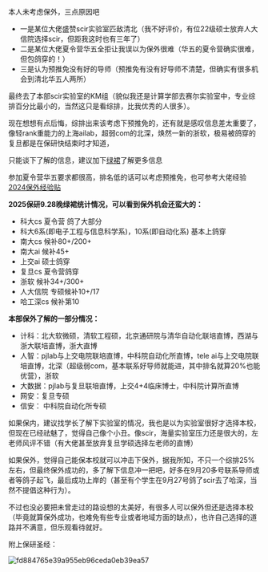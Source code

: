 本人未考虑保外，三点原因吧
* 一是某位大佬盛赞scir实验室匹敌清北（我不好评价，有位22级硕士放弃人大信院选择scir，但距我这时也有三年了）
* 二是某位大佬夏令营华五全拒让我误以为保外很难（华五的夏令营确实很难，但包鸽穿的！）
* 三是认为预推免没有好的导师（预推免有没有好导师不清楚，但确实有很多机会到清北华五人两所）

最终去了本部scir实验室的KM组（貌似我还是计算学部去赛尔实验室中，专业综排百分比最小的，当然这只是看综排，比我优秀的人很多）。

现在想想有点后悔，综排出来该考虑下预推免的，还有就是感叹信息差太重要了，像轻rank重能力的上海ailab，超弱com的北深，焕然一新的浙软，极易被鸽穿的复旦都是在保研快结束时才知道，

只能谈下了解的信息，建议加下[绿裙](https://github.com/CS-BAOYAN)了解更多信息

参加夏令营华五要求都很高，排名低的话可以考虑预推免，也可参考大佬经验[2024保外经验贴](https://www.zhihu.com/collection/967421846)

**2025保研9.28晚绿裙统计情况，可以看到保外机会还蛮大的：**

* 科大cs 夏令营 鸽了大部分
* 科大6系(即电子工程与信息科学系)，10系(即自动化系) 基本上鸽穿
* 南大cs 候补80+/200+
* 南大ai  候补45+
* 上交ai 硕士鸽穿
* 复旦cs 夏令营鸽穿
* 浙软 候补34+/300+
* 人大信院 专硕候补10+/17 
* 哈工深cs  候补第10

**本部保外了解的一部分情况：**

* 计科：北大软微硕，清软工程硕，北京通研院与清华自动化联培直博，西湖与浙大联培直博，浙大直博
* 人智：pjlab与上交电院联培直博，中科院自动化所直博，tele ai与上交电院联培直博，北深（超级弱com，基本联系好导师就能进，其中排名就算20%也能优营），浙软
* 大数据：pjlab与复旦联培直博，上交4+4临床博士，中科院计算所直博
* 网安：复旦专硕
* 信安： 中科院自动化所专硕

如果保内，建议找学长了解下实验室的情况，我也是以为实验室很好才选择本校，但现在已经祛魅了，觉得自己像个小丑。像scir，海量实验室压力还是很大的，左老师风评不错（有大佬甚至放弃复旦学硕选择左老师的直博）

如果保外，觉得自己能保本校就可以冲击下保外，据我所知，不只一个综排25%左右，但最终保外成功的，多了解下信息冲一把吧，好多在9月20多号联系导师或者等鸽子起飞，最后成功上岸的（甚至有个学生在9月27号鸽了scir去了哈深，当然不提倡这种行为）。

不过也没必要把未曾走过的路设想的太美好，有很多人可以保外但还是选择本校（毕竟就算保外成功，也难免有些专业或者地域方面的缺点），也许自己选择的道路并不满意，但乐观看待就好。

附上保研圣经：

![fd884765e39a955eb96ceda0eb39ea57](https://github.com/user-attachments/assets/d73ee124-ae99-4fd1-8cab-65ece913327d)

